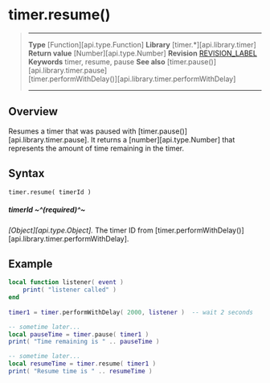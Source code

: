 
# timer.resume()

> --------------------- ------------------------------------------------------------------------------------------
> __Type__              [Function][api.type.Function]
> __Library__           [timer.*][api.library.timer]
> __Return value__      [Number][api.type.Number]
> __Revision__          [REVISION_LABEL](REVISION_URL)
> __Keywords__          timer, resume, pause
> __See also__          [timer.pause()][api.library.timer.pause]<br/>[timer.performWithDelay()][api.library.timer.performWithDelay]
> --------------------- ------------------------------------------------------------------------------------------


## Overview

Resumes a timer that was paused with [timer.pause()][api.library.timer.pause]. It returns a [number][api.type.Number] that represents the amount of time remaining in the timer.

## Syntax

	timer.resume( timerId )

##### timerId ~^(required)^~
_[Object][api.type.Object]._ The timer ID from [timer.performWithDelay()][api.library.timer.performWithDelay].


## Example

`````lua
local function listener( event )
    print( "listener called" )
end
 
timer1 = timer.performWithDelay( 2000, listener )  -- wait 2 seconds

-- sometime later...
local pauseTime = timer.pause( timer1 )
print( "Time remaining is " .. pauseTime )

-- sometime later...
local resumeTime = timer.resume( timer1 )
print( "Resume time is " .. resumeTime )
`````
